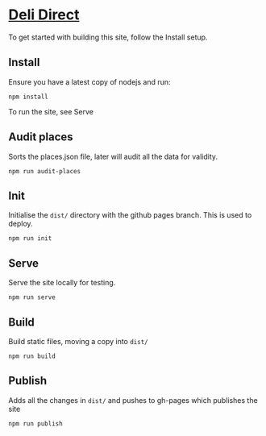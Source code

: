 # [Deli Direct](https://deli.direct/)


To get started with building this site, follow the Install setup.

## Install

Ensure you have a latest copy of nodejs and run:

```
npm install
```

To run the site, see Serve


## Audit places

Sorts the places.json file, later will audit all the data for validity.

```
npm run audit-places
```

## Init

Initialise the `dist/` directory with the github pages branch. This is used to deploy.

```
npm run init
```

## Serve

Serve the site locally for testing.

```
npm run serve
```

## Build

Build static files, moving a copy into `dist/`

```
npm run build
```

## Publish

Adds all the changes in `dist/` and pushes to gh-pages which publishes the site

```
npm run publish
```
